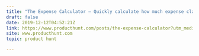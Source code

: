 ```yaml
---
title: "The Expense Calculator — Quickly calculate how much expense claims cost your business"
draft: false
date: 2019-12-12T04:52:21Z
link: https://www.producthunt.com/posts/the-expense-calculator?utm_medium=RSS&utm_source=hune
site: www.producthunt.com
topic: product hunt  

---
```

